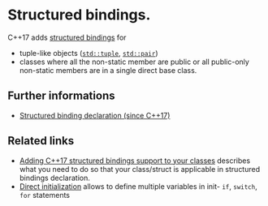 # Structured bindings.
C++17 adds [structured bindings](https://isocpp.org/files/papers/P0144R1.pdf) for
* tuple-like objects ([`std::tuple`](https://en.cppreference.com/w/cpp/utility/tuple), [`std::pair`](https://en.cppreference.com/w/cpp/utility/pair))
* classes where all the non-static member are public or all public-only non-static members are in a single direct base class.

## Further informations
* [Structured binding declaration (since C++17)](https://en.cppreference.com/w/cpp/language/structured_binding)

## Related links
* [Adding C++17 structured bindings support to your classes](./user_type_support) describes what you need to do so that your class/struct is applicable in structured bindings declaration.
* [Direct initialization](./direct_initialization) allows to define multiple variables in init- `if`, `switch`, `for` statements
